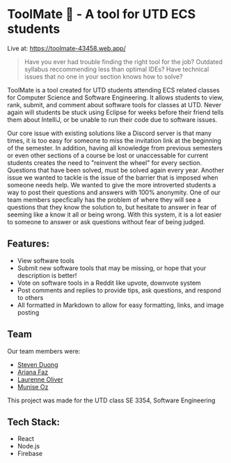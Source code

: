 # ToolMate 🔨 - A tool for UTD ECS students
Live at: https://toolmate-43458.web.app/

> Have you ever had trouble finding the right tool for the job? Outdated syllabus reccommending less than optimal IDEs? Have technical issues that no one in your section knows how to solve?

ToolMate is a tool created for UTD students attending ECS related classes for Computer Science and Software Engineering. It allows students to view, rank, submit, and comment about software tools for classes at UTD. Never again will students be stuck using Eclipse for weeks before their friend tells them about IntelliJ, or be unable to run their code due to software issues. 

Our core issue with existing solutions like a Discord server is that many times, it is too easy for someone to miss the invitation link at the beginning of the semester. In addition, having all knowledge from previous semesters or even other sections of a course be lost or unaccessable for current students creates the need to "reinvent the wheel" for every section. Questions that have been solved, must be solved again every year. Another issue we wanted to tackle is the issue of the barrier that is imposed when someone needs help. We wanted to give the more introverted students a way to post their questions and answers with 100% anonymity. One of our team members specfically has the problem of where they will see a questions that they know the solution to, but hesitate to answer in fear of seeming like a know it all or being wrong. With this system, it is a lot easier to someone to answer or ask questions without fear of being judged.

## Features:
- View software tools
- Submit new software tools that may be missing, or hope that your description is better!
- Vote on software tools in a Reddit like upvote, downvote system
- Post comments and replies to provide tips, ask questions, and respond to others
- All formatted in Markdown to allow for easy formatting, links, and image posting

## Team

Our team members were:
- [Steven Duong](https://github.com/stevenld165)
- [Ariana Faz](https://github.com/arianafaz)
- [Laurenne Oliver](https://github.com/laurenneoliver)
- [Munise Oz](https://github.com/muniseoz)

This project was made for the UTD class SE 3354, Software Engineering

## Tech Stack:
- React
- Node.js
- Firebase